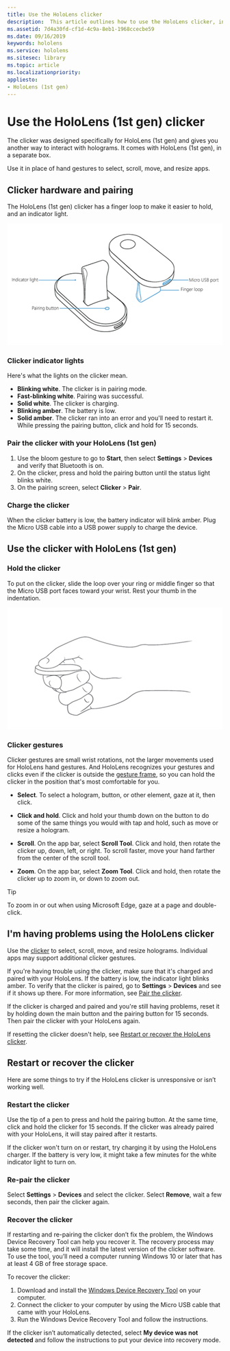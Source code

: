 ```yaml
---
title: Use the HoloLens clicker
description:  This article outlines how to use the HoloLens clicker, including clicker pairing, charging, and recovery.
ms.assetid: 7d4a30fd-cf1d-4c9a-8eb1-1968ccecbe59
ms.date: 09/16/2019
keywords: hololens
ms.service: hololens
ms.sitesec: library
ms.topic: article
ms.localizationpriority:
appliesto:
- HoloLens (1st gen)
---
```


# Use the HoloLens (1st gen) clicker

The clicker was designed specifically for HoloLens (1st gen) and gives you another way to interact with holograms. It comes with HoloLens (1st gen), in a separate box.

Use it in place of hand gestures to select, scroll, move, and resize apps.

## Clicker hardware and pairing

The HoloLens (1st gen) clicker has a finger loop to make it easier to hold, and an indicator light.

![The HoloLens Clicker.](images/use-hololens-clicker-1.png)

### Clicker indicator lights

Here's what the lights on the clicker mean.

- **Blinking white**. The clicker is in pairing mode.
- **Fast-blinking white**. Pairing was successful.
- **Solid white**. The clicker is charging.
- **Blinking amber**. The battery is low.
- **Solid amber**. The clicker ran into an error and you'll need to restart it. While pressing the pairing button, click and hold for 15 seconds.

### Pair the clicker with your HoloLens (1st gen)

1. Use the bloom gesture to go to **Start**, then select **Settings** > **Devices** and verify that Bluetooth is on.
1. On the clicker, press and hold the pairing button until the status light blinks white.
1. On the pairing screen, select **Clicker** > **Pair**.

### Charge the clicker

When the clicker battery is low, the battery indicator will blink amber. Plug the Micro USB cable into a USB power supply to charge the device.

## Use the clicker with HoloLens (1st gen)

### Hold the clicker

To put on the clicker, slide the loop over your ring or middle finger so that the Micro USB port faces toward your wrist. Rest your thumb in the indentation.

![How to hold the Clicker.](images/use-hololens-clicker-2.png)

### Clicker gestures

Clicker gestures are small wrist rotations, not the larger movements used for HoloLens hand gestures. And HoloLens recognizes your gestures and clicks even if the clicker is outside the [gesture frame](hololens1-basic-usage.md), so you can hold the clicker in the position that's most comfortable for you​.

- **Select**. To select a hologram, button, or other element, gaze at it, then click.

- **Click and hold**. Click and hold your thumb down on the button to do some of the same things you would with tap and hold, such as move or resize a hologram.

- **Scroll**. On the app bar, select **Scroll Tool**. Click and hold, then rotate the clicker up, down, left, or right. To scroll faster, move your hand farther from the center of the scroll tool.

- **Zoom**. On the app bar, select **Zoom Tool**. Click and hold, then rotate the clicker up to zoom in, or down to zoom out.

> [!TIP]
> To zoom in or out when using Microsoft Edge, gaze at a page and double-click.

## I'm having problems using the HoloLens clicker

Use the [clicker](hololens1-clicker.md) to select, scroll, move, and resize holograms. Individual apps may support additional clicker gestures.

If you're having trouble using the clicker, make sure that it's charged and paired with your HoloLens. If the battery is low, the indicator light blinks amber. To verify that the clicker is paired, go to **Settings** > **Devices** and see if it shows up there. For more information, see [Pair the clicker](hololens1-clicker.md).

If the clicker is charged and paired and you're still having problems, reset it by holding down the main button and the pairing button for 15 seconds. Then pair the clicker with your HoloLens again.

If resetting the clicker doesn't help, see [Restart or recover the HoloLens clicker](hololens1-clicker.md#restart-or-recover-the-clicker).
## Restart or recover the clicker

Here are some things to try if the HoloLens clicker is unresponsive or isn’t working well.

### Restart the clicker

Use the tip of a pen to press and hold the pairing button. At the same time, click and hold the clicker for 15 seconds. If the clicker was already paired with your HoloLens, it will stay paired after it restarts.

If the clicker won't turn on or restart, try charging it by using the HoloLens charger. If the battery is very low, it might take a few minutes for the white indicator light to turn on.

### Re-pair the clicker

Select **Settings** > **Devices** and select the clicker. Select **Remove**, wait a few seconds, then pair the clicker again.

### Recover the clicker

If restarting and re-pairing the clicker don’t fix the problem, the Windows Device Recovery Tool can help you recover it. The recovery process may take some time, and it will install the latest version of the clicker software. To use the tool, you’ll need a computer running Windows 10 or later that has at least 4 GB of free storage space.

To recover the clicker:

1. Download and install the [Windows Device Recovery Tool](https://dev.azure.com/ContentIdea/ContentIdea/_queries/query/8a004dbe-73f8-4a32-94bc-368fc2f2a895/) on your computer.
1. Connect the clicker to your computer by using the Micro USB cable that came with your HoloLens.
1. Run the Windows Device Recovery Tool and follow the instructions.

If the clicker isn’t automatically detected, select **My device was not detected** and follow the instructions to put your device into recovery mode.

